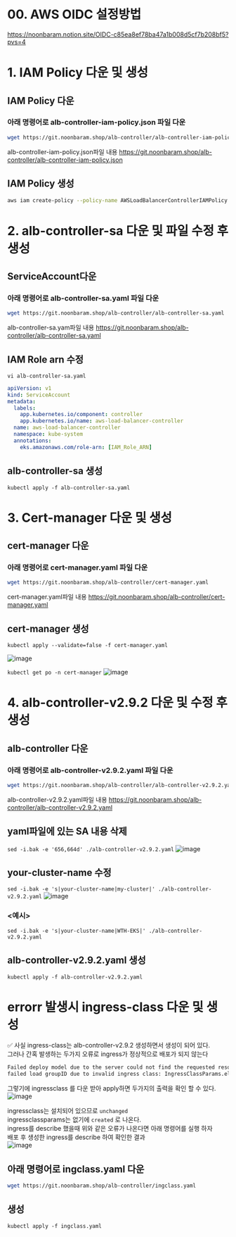 # 00. AWS OIDC 설정방법
https://noonbaram.notion.site/OIDC-c85ea8ef78ba47a1b008d5cf7b208bf5?pvs=4  

# 1. IAM Policy 다운 및 생성
## IAM Policy 다운
### 아래 명령어로 alb-controller-iam-policy.json 파일 다운
```bash
wget https://git.noonbaram.shop/alb-controller/alb-controller-iam-policy.json
```
alb-controller-iam-policy.json파일 내용 https://git.noonbaram.shop/alb-controller/alb-controller-iam-policy.json

## IAM Policy 생성
```bash
aws iam create-policy --policy-name AWSLoadBalancerControllerIAMPolicy --policy-document file://alb-controller-iam-policy.json
```

# 2. alb-controller-sa 다운 및 파일 수정 후 생성
## ServiceAccount다운
### 아래 명령어로 alb-controller-sa.yaml 파일 다운
```bash
wget https://git.noonbaram.shop/alb-controller/alb-controller-sa.yaml
```
alb-controller-sa.yam파일 내용 https://git.noonbaram.shop/alb-controller/alb-controller-sa.yaml
## IAM Role arn 수정
`vi alb-controller-sa.yaml`
```yaml
apiVersion: v1
kind: ServiceAccount
metadata:
  labels:
    app.kubernetes.io/component: controller
    app.kubernetes.io/name: aws-load-balancer-controller
  name: aws-load-balancer-controller
  namespace: kube-system
  annotations:
    eks.amazonaws.com/role-arn: [IAM_Role_ARN]
```
## alb-controller-sa 생성 
`kubectl apply -f alb-controller-sa.yaml`


# 3. Cert-manager 다운 및 생성
## cert-manager 다운
### 아래 명령어로 cert-manager.yaml 파일 다운
```bash
wget https://git.noonbaram.shop/alb-controller/cert-manager.yaml
```
cert-manager.yaml파일 내용 https://git.noonbaram.shop/alb-controller/cert-manager.yaml
## cert-manager 생성
`kubectl apply --validate=false -f cert-manager.yaml`

![image](https://github.com/NoonBaRam/noonbaram.github.io/assets/132915445/15d9407d-7360-4307-b427-ac0d75dd56e3)

`kubectl get po -n cert-manager`
![image](https://github.com/NoonBaRam/noonbaram.github.io/assets/132915445/ce4a55e0-c160-44e1-b26e-63929648e726)


# 4. alb-controller-v2.9.2 다운 및 수정 후 생성
## alb-controller 다운
### 아래 명령어로 alb-controller-v2.9.2.yaml 파일 다운
```bash
wget https://git.noonbaram.shop/alb-controller/alb-controller-v2.9.2.yaml
```
alb-controller-v2.9.2.yaml파일 내용 https://git.noonbaram.shop/alb-controller/alb-controller-v2.9.2.yaml

## yaml파일에 있는 SA 내용 삭제
`sed -i.bak -e '656,664d' ./alb-controller-v2.9.2.yaml`
![image](https://github.com/user-attachments/assets/89ec0f63-8d4c-4559-b0c3-968338838f10)

## your-cluster-name 수정
`sed -i.bak -e 's|your-cluster-name|my-cluster|' ./alb-controller-v2.9.2.yaml`
![image](https://github.com/user-attachments/assets/802a35e3-3e5d-469a-a4fd-51cb4fa5b514)

### <예시>
`sed -i.bak -e 's|your-cluster-name|WTH-EKS|' ./alb-controller-v2.9.2.yaml`

## alb-controller-v2.9.2.yaml 생성
`kubectl apply -f alb-controller-v2.9.2.yaml`

# errorr 발생시 ingress-class 다운 및 생성
✅ 사실 ingress-class는 alb-controller-v2.9.2 생성하면서 생성이 되어 있다.  
그러나 간혹 발생하는 두가지 오류로 ingress가 정상적으로 배포가 되지 않는다
```html
Failed deploy model due to the server could not find the requested resource (post targetgroupbindings.elbv2.k8s.aws)
failed load groupID due to invalid ingress class: IngressClassParams.elbv2.k8s.aws "alb" not found
```
그렇기에 ingressclass 를 다운 받아 apply하면 두가지의 출력을 확인 할 수 있다.
![image](https://github.com/NoonBaRam/noonbaram.github.io/assets/132915445/9c39d278-e5a3-4240-891d-2e5f39b5c8ab)

ingressclass는 설치되어 있으므로 `unchanged`  
ingressclassparams는 없기에 `created` 로 나온다.  
ingress를 describe 했을때 위와 같은 오류가 나온다면 아래 명령어를 실행 하자  
배포 후 생성한 ingress를 describe 하여 확인한 결과  
![image](https://github.com/NoonBaRam/noonbaram.github.io/assets/132915445/8adb5cfa-5cdd-4456-8932-09196187927c)


## 아래 명령어로 ingclass.yaml 다운
```bash
wget https://git.noonbaram.shop/alb-controller/ingclass.yaml
```
## 생성
`kubectl apply -f ingclass.yaml`
